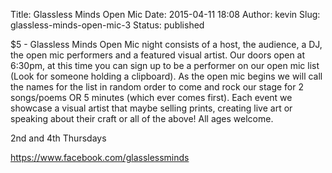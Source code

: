 Title: Glassless Minds Open Mic
Date: 2015-04-11 18:08
Author: kevin
Slug: glassless-minds-open-mic-3
Status: published

\$5 - Glassless Minds Open Mic night consists of a host, the audience, a DJ, the open mic performers and a featured visual artist. Our doors open at 6:30pm, at this time you can sign up to be a performer on our open mic list (Look for someone holding a clipboard). As the open mic begins we will call the names for the list in random order to come and rock our stage for 2 songs/poems OR 5 minutes (which ever comes first). Each event we showcase a visual artist that maybe selling prints, creating live art or speaking about their craft or all of the above! All ages welcome.

2nd and 4th Thursdays

https://www.facebook.com/glasslessminds
